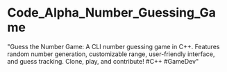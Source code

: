 # Code_Alpha_Number_Guessing_Game
"Guess the Number Game: A CLI number guessing game in C++. Features random number generation, customizable range, user-friendly interface, and guess tracking. Clone, play, and contribute! #C++ #GameDev"
